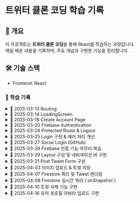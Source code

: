 # 트위터 클론 코딩 학습 기록  

## 📌 개요  
이 프로젝트는 **트위터 클론 코딩**을 통해 React를 학습하는 과정입니다.  
매일 배운 내용을 기록하며, 주요 개념과 구현한 기능을 정리합니다.  

## 🛠️ 기술 스택  
- Frontend: React  

### 📆 학습 기록  

<details>
  <summary>📅 2025-03-13  Routing</summary>

- React Router 설정 (`react-router-dom` 활용)  
- `createBrowserRouter`를 사용한 라우팅 구조 생성  
- `Outlet`을 활용한 레이아웃 컴포넌트 적용  
- 로그인 및 회원가입 페이지는 레이아웃에서 제외  
- `styled-components`를 사용한 글로벌 스타일 적용 (`createGlobalStyle`)  

</details>

<details>
  <summary>📅 2025-03-14  LoadingScreen</summary>

- **Firebase Authentication을 위한 로딩 처리 로직 추가**  
  - `isLoading` 상태(`useState`)를 활용하여 초기값을 `true`로 설정  
  - Firebase가 사용자 인증 정보를 확인할 시간을 확보하기 위해 `async` 함수 `init` 생성  
  - `useEffect`를 사용하여 컴포넌트 마운트 시 `init` 실행 → Firebase 확인 후 `isLoading`을 `false`로 변경  
  - `isLoading` 값에 따라 **로딩 화면 (`LoadingScreen`) 또는 `RouterProvider` 렌더링**  

#### 🆕 새롭게 알게 된 개념  

<details>
  <summary>1. &lt;Wrapper&gt; 태그</summary>

- `styled-components`를 사용할 때, **스타일이 적용된 컨테이너 컴포넌트**로 활용됨.  
- `div` 대신 **`styled.div`를 생성하여** `Wrapper`처럼 사용 가능.  
- 일반적으로 **레이아웃을 잡거나 특정 스타일을 적용할 때 유용**함.  

</details>

<details>
  <summary>2. `useEffect(() => { init(); }, []);` 구조</summary>

- `useEffect`는 **리액트 컴포넌트가 렌더링될 때 실행되는 사이드 이펙트 처리용 함수**.  
- 위 코드의 역할:  
  1. **컴포넌트가 처음 렌더링될 때(`[]` 의존성 배열이 빈 배열이므로)** `init()` 함수를 실행.  
  2. `init()`은 Firebase가 사용자 정보를 확인하는 **비동기 함수**.  
  3. Firebase 확인이 끝나면 `isLoading` 상태를 `false`로 변경.  
- 핵심 개념:  
  - `useEffect`의 **두 번째 인자로 빈 배열 `[]`을 넘기면, 마운트 시 한 번만 실행됨**.  
  - `useEffect` 내부에서 `init()` 호출 → **초기 설정 및 비동기 데이터 로딩 처리 가능**.  

</details>

</details>

<details>
  <summary>📅 2025-03-18  Create Account Page</summary>

- **회원가입 페이지 UI 및 입력 로직 구현**  
  - `styled-components`를 활용하여 **Wrapper, Form, Input 컴포넌트 생성**  
  - `useState`를 활용하여 **name, email, password 상태 관리**  
  - `onChange` 이벤트 핸들러를 활용하여 **입력값을 상태와 연결**  
  - `onSubmit` 이벤트 핸들러를 활용하여 **폼 제출 시 값 확인 (console.log)**  

- **회원가입 로딩 상태 처리**  
  - `isLoading` 상태(`useState`)를 활용하여 **회원가입 중 로딩 화면 표시**  
  - `try-catch-finally` 블록을 활용하여 **Firebase 연동 시 로딩 상태 변경**  
  - 에러 발생 시 **에러 메시지 상태(`error`) 추가 및 화면에 표시**  

- **스타일링 개선 (CSS 적용)**  
  - `styled-components`를 활용하여 **입력 필드 및 버튼 스타일 적용**  
  - `Wrapper`를 사용해 **회원가입 페이지를 화면 중앙에 정렬**  
  - `input[type="submit"]`에 **hover 효과 추가 (opacity 조정)**  

#### 🆕 새롭게 알게 된 개념  

<details>
  <summary>4. `e.preventDefault();` 를 사용한 새로고침 방지</summary>

- `e.preventDefault();`는 **HTML 폼이 기본적으로 실행하는 새로고침 동작을 막아주는 역할**을 함.  
- 폼이 제출될 때 페이지가 리로드되지 않도록 하여 **비동기 처리(Firebase 연동 등)를 원활하게 수행할 수 있음**.  
- `onSubmit` 이벤트 핸들러에서 호출하여 **입력된 데이터를 유지한 상태로 처리 가능**.  

```jsx
const onSubmit = (event) => {
  event.preventDefault(); // 폼 제출 시 새로고침 방지
  console.log(name, email, password);
};
```
</details>

</details>

 <details>
  <summary>📅 2025-03-20  Firebase Authentication</summary>

- **Firebase를 활용한 회원가입 기능 구현**  
  - `createUserWithEmailAndPassword`를 사용하여 **Firebase 인증으로 사용자 계정 생성**  
  - `updateProfile`을 사용하여 **사용자의 Display Name 설정**  
  - `navigate`를 활용하여 **회원가입 완료 후 홈 화면으로 이동**  

- **회원가입 로딩 상태 처리**  
  - `isLoading` 상태(`useState`)를 활용하여 **회원가입 중 로딩 화면 표시**  
  - `try-catch-finally` 블록을 활용하여 **Firebase 연동 시 로딩 상태 변경**  
  - 에러 발생 시 **에러 메시지 상태(`error`) 추가 및 화면에 표시**  

- **회원가입 입력값 유효성 검사**  
  - `name`, `email`, `password`가 비어 있는지 확인하고 비어 있으면 회원가입 진행하지 않음  
  - `isLoading` 상태가 `true`일 때 중복 제출 방지  

- **회원가입 성공 후 자동 로그인 처리**  
  - Firebase는 `createUserWithEmailAndPassword`를 사용하면 **자동으로 로그인된 상태**가 됨  
  - `updateProfile`을 사용하여 사용자 프로필 업데이트 가능  

#### 🆕 새롭게 알게 된 개념  

<details>
  <summary>1. `createUserWithEmailAndPassword` 를 사용한 Firebase 회원가입</summary>

- `createUserWithEmailAndPassword(auth, email, password)`를 사용하면 **Firebase에서 계정을 생성**할 수 있음.  
- 계정 생성이 완료되면 **사용자는 자동으로 로그인됨**.  
- `try-catch` 문을 활용하여 **계정 생성 오류를 감지하고 처리** 가능.  

```jsx
const onSubmit = async (event) => {
  event.preventDefault();
  if (!name || !email || !password || isLoading) return;

  setIsLoading(true);
  try {
    const userCredential = await createUserWithEmailAndPassword(auth, email, password);
    console.log("User created:", userCredential.user);

    // 사용자 프로필 업데이트
    await updateProfile(userCredential.user, { displayName: name });

    // 회원가입 후 홈으로 이동
    navigate("/");
  } catch (error) {
    console.error("Error creating user:", error);
  } finally {
    setIsLoading(false);
  }
};
```
 </details>
</details>

<details>
  <summary>📅 2025-03-24  Protected Route & Logout</summary>

- **Protected Route 컴포넌트 구현**  
  - `auth.currentUser`를 통해 사용자가 로그인했는지 여부 확인  
  - 로그인 상태가 아니라면 `<Navigate to="/login" />`을 통해 **로그인 페이지로 리디렉션**  
  - 로그인 상태라면 `children`을 반환하여 **보호된 페이지 표시**  
  - `Layout` 컴포넌트를 `ProtectedRoute`로 감싸 **Home / Profile 등 하위 경로를 한 번에 보호**  

- **로그아웃 기능 추가**  
  - `signOut(auth)`를 호출하여 **Firebase에서 사용자 로그아웃 처리**  
  - 로그아웃 후 페이지 새로고침 시 자동으로 **로그인 페이지로 이동**됨 (`ProtectedRoute` 덕분)  
  - Home 페이지에 테스트용 로그아웃 버튼 구현  

---

🌟 **Protected Route의 개념**

- `ProtectedRoute`는 **특정 조건을 만족한 사용자만 특정 페이지에 접근할 수 있도록 보호하는 컴포넌트**  
- 주로 인증(로그인) 여부, 사용자 권한, 구독 상태 등의 조건을 기반으로 접근 제어를 수행
- 조건을 만족하지 않으면 다른 페이지(예: 로그인, 접근 거부 페이지 등)로 리디렉션
- 리액트의 `children` 속성을 통해 **내부에 감싸진 컴포넌트를 조건 만족 시에만 렌더링**

```tsx
export default function ProtectedRoute({ children }: { children: React.ReactNode }) {
  const user = auth.currentUser;

  if (user === null) {
    return <Navigate to="/login" />;
  }

  return children;
}
```
 </details>
</details>
<details>
  <summary>📅 2025-03-25  Login 구현 & 에러 처리 개선</summary>

- **회원가입/로그인 시 에러 처리 로직 개선**  
  - `try-catch` 블록을 통해 Firebase 에러를 포착하고 사용자에게 알림 표시  
  - 기존 `setError(message)` 방식 대신, **더 사용자 친화적인 메시지 출력 구조 구상**  
  - 에러가 발생한 경우 `instanceof FirebaseError`로 구분 후 `error.code`, `error.message` 추출 가능

- **로그인 기능 구현 (`signInWithEmailAndPassword`)**  
  - 이메일/비밀번호가 비어 있거나 `isLoading` 상태일 경우 제출 방지  
  - 로그인 성공 시 홈 화면으로 이동 (`navigate("/")`)  
  - 로그인 실패 시 Firebase에서 제공하는 메시지를 출력  

- **회원가입/로그인 전환 링크 추가 (`Link` 컴포넌트 사용)**  
  - 로그인 페이지에 “계정이 없으신가요?” → 회원가입 페이지로 이동  
  - 회원가입 페이지에 “이미 계정이 있으신가요?” → 로그인 페이지로 이동  
  - 중복되는 스타일 요소는 `auth-components.ts`에 공통화하여 재사용  

---

🎯 **Toast를 활용한 사용자 친화적 에러 표시 적용**
설치 명령어:

```bash
npm install react-toastify
```

- `react-toastify`를 도입하여 사용자에게 **더 직관적이고 눈에 띄는 에러 메시지 제공**
- 기존의 `<Error>{error}</Error>` 렌더링 방식보다 유지보수성과 UX 측면에서 향상됨

```tsx
import { toast } from "react-toastify";
import "react-toastify/dist/ReactToastify.css";

try {
  // Firebase 로그인/회원가입 로직
} catch (error) {
  if (error instanceof FirebaseError) {
    toast.error(error.message); // 사용자에게 에러 메시지를 띄움
  }
}
```
- `App.tsx` 또는 루트 컴포넌트에 `<ToastContainer />`를 추가하여 어느 컴포넌트에서도 토스트 메시지 출력 가능

```tsx
import { ToastContainer } from "react-toastify";

function App() {
  return (
    <>
      <RouterProvider router={router} />
      <ToastContainer />
    </>
  );
}
```

✅ 장점

에러가 화면 상단에 애니메이션과 함께 표시되어 가시성 증가

로그인/회원가입 화면의 코드가 더 깔끔해지고 단순해짐

사용자 경험(UX) 관점에서도 긍정적 효과

🆕 새롭게 알게 된 개념
<details> <summary>1. `instanceof`를 사용한 에러 타입 구분</summary>
instanceof 키워드를 사용하면 특정 객체가 어떤 클래스의 인스턴스인지 확인할 수 있음

Firebase에서 발생한 에러가 FirebaseError 클래스의 인스턴스인지 확인하여 에러를 선별적으로 처리 가능

```tsx
if (error instanceof FirebaseError) {
  toast.error(error.message);
}
```
</details> <details> <summary>2. `Switcher` 태그를 활용한 로그인/회원가입 페이지 전환</summary>
styled-components로 만든 Switcher 컴포넌트를 사용해
회원가입 ↔ 로그인 페이지 간 이동을 유도하는 UI 구성 요소 구현

```tsx
<Switcher>
  계정이 없으신가요? <Link to="/create-account">회원가입</Link>
</Switcher>
```
컴포넌트화하여 로그인/회원가입 페이지 모두에서 재사용 가능하며 스타일 유지도 쉬움

</details> </details> 

<details>
  <summary>📅 2025-03-27  Social Login (GitHub)</summary>

- **GitHub 소셜 로그인 연동 (Firebase Authentication)**  
  - Firebase 콘솔의 **Authentication > Sign-in method**에서 GitHub 로그인 활성화  
  - GitHub 개발자 설정에서 OAuth 앱 등록 (`https://github.com/settings/developers`)  
    - 콜백 URL은 Firebase에서 제공하는 주소 사용  
    - Client ID, Client Secret을 Firebase에 등록 후 저장

- **GitHub 로그인 버튼 컴포넌트 생성**  
  - `public/` 디렉토리에 GitHub SVG 아이콘 추가  
  - `styled-components`로 스타일링된 버튼 구현  
  - `login` 및 `create-account` 페이지에 GitHub 버튼 삽입

- **Firebase GitHub Provider로 로그인 처리 구현**  
  - `GitHubAuthProvider` 인스턴스 생성  
  - `signInWithPopup(auth, provider)` 또는 `signInWithRedirect(auth, provider)` 사용 가능  
  - 로그인 성공 시 `navigate("/")`를 통해 홈으로 리디렉션  
  - 로그인 실패 시 콘솔에 에러 출력 (`popup-cancelled`, `auth/account-exists-with-different-credential` 등)

- **주의 사항**  
  - 동일한 이메일로 이미 가입된 계정이 있다면 **다른 자격 증명 충돌 에러 발생**  
  - Firebase 콘솔에서 GitHub 로그인을 활성화하지 않으면 로그인 시도 자체가 실패함

- **결과**
  - 이메일/비밀번호 없이 **GitHub 계정만으로 로그인 가능**
  - 기존 로그인 흐름에 **소셜 로그인 옵션이 추가됨**으로써 사용자 접근성 향상  
  - 인증 완료 후 홈으로 리디렉션되어 정상 로그인 상태 유지 확인

</details>

<details>
  <summary>📅 2025-03-28  Firebase 인증 기능 마무리 복습</summary>

---

### 🔑 Firebase `auth` 객체에서 자주 사용하는 메서드

| 메서드 | 설명 |
|--------|------|
| `auth.currentUser` | 현재 로그인된 사용자 정보 (없으면 `null`) |
| `signInWithEmailAndPassword(auth, email, password)` | 이메일/비밀번호로 로그인 |
| `createUserWithEmailAndPassword(auth, email, password)` | 이메일/비밀번호로 회원가입 |
| `updateProfile(user, { displayName })` | 사용자 프로필 이름 설정 |
| `signOut(auth)` | 로그아웃 처리 |
| `sendPasswordResetEmail(auth, email)` | 비밀번호 재설정 이메일 발송 |

---

### ⏳ 비동기 처리 흐름

- 회원가입 및 로그인 요청은 **`async/await + try-catch`** 조합으로 처리
- `isLoading` 상태를 통해 요청 중 중복 클릭 방지 및 로딩 처리
- `useEffect(() => { init(); }, [])`로 초기 로그인 상태 확인

---

### 🎨 styled-components 사용 이유

- 기존 CSS 파일보다 **컴포넌트 단위로 스타일을 관리**할 수 있어 유지보수가 용이함  
- JS 안에서 스타일을 선언할 수 있어 **조건부 스타일링, 재사용성**이 뛰어남  
- 여러 페이지에서 공통 사용되는 폼 UI 구성요소들을 **분리 및 재사용** 가능

---

### 💡 상태(state) 한 줄로 줄이기 팁

> 여러 개의 상태값을 객체로 묶어서 간결하게 관리 가능

```tsx
const [form, setForm] = useState({
  name: "",
  email: "",
  password: "",
  isLoading: false,
  error: "",
});
```
```tsx
// 업데이트 예시
setForm(prev => ({ ...prev, email: "example@email.com" }));
상태 관리를 하나의 객체로 합치면 가독성과 확장성 모두 향상됨
```
</details> 

<details>
  <summary>📅 2025-03-29  Layout 구성 및 내비게이션 바 구현</summary>

- **로그인 후 사용자 화면에 고정될 내비게이션 바(UI) 구성**  
  - `Layout` 컴포넌트에 `Wrapper`와 `Menu`, `MenuItem` 구조로 좌측 고정 바 생성  
  - `Home`, `Profile`, `Logout` 아이콘을 **[HeroIcons](https://heroicons.com/)** 에서 SVG로 가져와 적용  
  - `Link` 컴포넌트를 활용하여 페이지 이동 (홈/프로필), 로그아웃은 버튼 처리  
  - 로그아웃 클릭 시 `window.confirm()`을 사용해 **사용자 확인 후** 로그아웃 처리  

- **스타일 구성 (`styled-components`)**
  - `Wrapper`: `display: grid;`, `grid-template-columns: 1fr 4fr`로 **좌우 영역 분할**  
  - `Menu`: `display: flex;`, `flex-direction: column;` 으로 **세로 정렬된 버튼 구성**  
  - `MenuItem`: 원형 버튼 형태 (`border-radius: 50%`, `width/height: 50px`)  

- **로그아웃 처리 흐름**
  - 클릭 시 `window.confirm()`으로 확인 팝업 출력  
  - 확인 시 `await signOut(auth)` → `navigate("/login")`  

---

### 🆕 새롭게 알게 된 개념

<details>
  <summary>1. `grid-template-columns`를 사용한 CSS Grid 레이아웃</summary>

- `grid-template-columns`는 CSS Grid에서 **각 열의 비율 또는 크기를 지정**하는 속성  
- 예시: `grid-template-columns: 1fr 4fr`  
  - 전체 화면을 5등분하여, 왼쪽은 `1`, 오른쪽은 `4` 비율로 너비를 나눔  
  - **사이드바 + 본문 구성**에 유용함  
- 함께 사용된 속성 예시:

```tsx
const Wrapper = styled.div`
  display: grid;
  grid-template-columns: 1fr 4fr;
  gap: 20px;
  padding: 50px 0;
  max-width: 860px;
  width: 100%;
`;
```
</details> 
</details>

<details>
  <summary>📅 2025-03-31  Post Tweet Form 구성</summary>

### 📌 구현한 내용

- **트윗 작성 폼(PostTweetForm) 컴포넌트 구현**  
  - `<textarea>`를 사용하여 트윗 내용 입력 가능  
  - 이미지 파일 첨부 기능 추가 (`input type="file"` + `label` 클릭으로 연결)  
  - 작성 버튼과 첨부 버튼에 스타일 적용 (`styled-components`)  

- **입력 상태 관리 (State)**  
  - `useState`로 `tweet`, `file`, `isLoading` 상태 관리  
  - `onChange` 이벤트로 텍스트 입력 및 파일 첨부 처리  

- **조건부 렌더링**  
  - 첨부된 파일 유무에 따라 `"Add Photo"` → `"Photo Added"` 텍스트 전환  
  - `accept="image/*"`로 이미지 파일만 허용  
  - `rows`, `maxLength`를 통해 텍스트 입력 크기 제한  

---

### 🆕 새롭게 알게 된 개념
<details>

#### ⭐ `htmlFor="file"`의 의미
- `<label>` 요소에 `htmlFor="file"`을 설정하면  
  해당 `label` 클릭 시 `id="file"`을 가진 `<input>` 요소가 클릭됨  
- 즉, **기본 파일 업로드 UI 대신 커스텀 버튼(`label`)으로 파일 업로드 트리거 가능**  
- 실제 `<input type="file">`은 `display: none`으로 숨기고 UI는 `label`로 대체함

```tsx
<label htmlFor="file">Add Photo</label>
<input type="file" id="file" accept="image/*" style={{ display: "none" }} />
```

---

#### ⭐ `accept="image/*"`의 의미
- `input`의 `accept` 속성은 **업로드할 수 있는 파일의 형식을 제한**함  
- `"image/*"`은 **모든 이미지 확장자(jpg, png, gif 등)를 허용**하는 의미  
- 사용자가 다른 형식(PDF 등)을 첨부하려고 하면 브라우저가 제한함

```tsx
<input type="file" accept="image/*" />
```

</details>
</details>

<details>
  <summary>📅 2025-04-03  이미지 업로드 & 트윗 저장</summary>

- **Firebase Storage & Firestore 연동하여 이미지 포함 트윗 저장**  
  - 트윗 작성 시 사용자가 사진을 첨부했다면, 해당 이미지를 Firebase Storage에 업로드  
  - 업로드한 이미지의 **Download URL을 Firestore 문서에 추가**하여 트윗 내용과 함께 저장  

- **업로드 경로 설계**  
  - `tweets/{username}_{userId}/{doc.id}` 형태로 저장  
  - 사용자별로 폴더 분리하여 트윗 이미지 관리  

- **Firestore 문서 업데이트 흐름**  
  - `addDoc()`으로 트윗 생성 → 트윗 ID 확보  
  - `uploadBytes()`로 Storage에 이미지 업로드  
  - `getDownloadURL()`로 이미지 URL 확보  
  - `updateDoc()`으로 해당 트윗 문서에 이미지 URL 추가

- **트윗 완료 후 상태 초기화 처리**  
  - `setTweet("")`, `setFile(null)`로 입력 필드 초기화

---

### 🔄 트윗 + 이미지 저장 흐름 요약

```tsx
const locationRef = ref(storage, `tweets/${user.displayName}_${user.uid}/${doc.id}`);
await uploadBytes(locationRef, file);
const url = await getDownloadURL(locationRef);
await updateDoc(doc, { photo: url });
```

---

### 📌 `required` 속성의 개념

- `required`는 **HTML의 유효성 검사 속성 중 하나**
- 해당 입력 필드에 **값이 입력되지 않으면 폼 제출을 막음**
- 브라우저가 자동으로 "이 필드를 입력하세요"와 같은 메시지를 보여줌  
- 주로 사용자 입력이 **반드시 필요한 경우에 사용**

```html
<input type="text" required />
```

예시: 사용자가 아무것도 입력하지 않고 폼을 제출하려 할 때, 제출이 중단됨

</details>



<details>
<summary>📆 2025-04-07 Firestore 쿼리 및 Tweet 렌더링  </summary>

- **Firestore에서 트윗 데이터 가져오기**
  - `getDocs()`와 `query()` 조합을 통해 Firestore의 `tweets` 컬렉션에서 데이터 조회
  - `orderBy("createdAt", "desc")`로 최신순 정렬
  - `snapshot.docs.map()`을 활용해 데이터 가공 후 `useState`로 상태 업데이트  

- **타입 정의 및 상태 관리**
  - `interface ITweet` 정의하여 트윗 데이터의 타입 명세
  - `useState<ITweet[]>`로 트윗 리스트 상태 관리  

- **`Tweet` 컴포넌트 분리 및 렌더링**
  - `Tweet.tsx` 생성하여 트윗 단일 UI 렌더링 컴포넌트 구현
  - `props`로 트윗 내용, 유저명, 이미지 등을 전달 받아 렌더링
  - `map()`을 통해 리스트 렌더링 시 `key`로 `tweet.id` 활용  

- **UI 구성**
  - `styled-components`를 활용한 `Wrapper`, `Username`, `Payload`, `Photo` 등의 UI 스타일 적용  
  - `grid-template-columns`를 사용한 트윗 배치 구성  

---

### 새롭게 알게 된 개념

<details>
  <summary>`grid-template-rows` + `overflow-y: scroll`을 활용한 레이아웃</summary>

- 상단에 트윗 작성 폼 고정, 하단 트윗 리스트만 스크롤 되도록 설정  
- `grid-template-rows: 1fr 5fr` + `overflow-y: scroll` 조합 활용  
</details>
</details>

<details>
<summary>📆 2025-04-08 Firestore 실시간 쿼리 (`onSnapshot`)  </summary>

### 🔄 실시간 데이터 구독 기능 구현

- `getDocs()` 대신 `onSnapshot()`을 사용하여 **쿼리 결과에 대한 실시간 구독** 구현
- Firestore에서 데이터 **추가 / 수정 / 삭제 시 자동 반영**
- `useEffect` 내에서 `onSnapshot()` 호출 → **마운트 시 구독 시작, 언마운트 시 구독 해제**

```tsx
useEffect(() => {
  const unsubscribe = onSnapshot(tweetsQuery, (snapshot) => {
    const tweets = snapshot.docs.map((doc) => {
      const { tweet, createdAt, userId, username, photo } = doc.data();
      return {
        id: doc.id,
        tweet,
        createdAt,
        userId,
        username,
        photo,
      };
    });
    setTweets(tweets);
  });

  return () => {
    // 언마운트 시 실시간 구독 해제 (cleanup)
    unsubscribe();
  };
}, []);
```

---

### ⚠️ 성능 고려: `limit()` 적용

- **불필요한 데이터 과다 수신 방지**를 위해 `limit()` 사용
- 예: `limit(25)` → 최근 25개 트윗만 조회

```tsx
const tweetsQuery = query(
  collection(database, "tweets"),
  orderBy("createdAt", "desc"),
  limit(25)
);
```

---

### 새롭게 알게 된 개념

<details>
  <summary>1. `teardown` / `cleanup` 함수</summary>

- `useEffect`에서 **리턴하는 함수는 컴포넌트 언마운트 시 실행됨**
- 실시간 구독(`onSnapshot`) 또는 이벤트 리스너 제거 시 사용
- **메모리 누수 방지** 및 **불필요한 구독 제거**를 위해 필수

```tsx
useEffect(() => {
  const unsubscribe = onSnapshot(...);
  return () => {
    unsubscribe(); // 컴포넌트가 사라질 때 구독 해제
  };
}, []);
```

</details>

<details>
  <summary>2. `await`의 사용 이유</summary>

- `onSnapshot` 자체는 **비동기 함수가 아니므로 `await`가 필요하지 않음**
- 기존 `getDocs()`는 `await`가 필요했지만, `onSnapshot()`은 동기적으로 **unsubscribe 함수**를 반환함
- 실무에서는 `await onSnapshot()` ❌ → **단순히 `onSnapshot()` 호출** ✅

```tsx
// ❌ 잘못된 예시
const unsubscribe = await onSnapshot(...);

// ✅ 올바른 사용
const unsubscribe = onSnapshot(...);
```

</details>

</details>


<details>
<summary>📆 2025-04-10 트윗 삭제 기능 구현</summary>

### 트윗 삭제 조건 및 기능 구현

- 트윗 작성자와 현재 로그인 사용자의 ID가 동일할 경우에만 **삭제 버튼 표시**
- 삭제 시 다음 두 작업을 함께 수행:
  1. **Firestore에서 트윗 문서 삭제**
  2. **Firebase Storage에서 연결된 이미지 파일 삭제**

```tsx
// 삭제 버튼 클릭 시
const onDelete = async () => {
  const ok = confirm("Are you sure you want to delete this tweet?");
  if (!ok || !user || user.uid !== userId) return;

  try {
    // 1. Firestore에서 문서 삭제
    await deleteDoc(doc(database, "tweets", id));

    // 2. Storage에서 이미지 삭제 (이미지가 존재할 경우)
    if (photo) {
      const photoRef = ref(storage, `tweets/${user.uid}/${id}`);
      await deleteObject(photoRef);
    }
  } catch (error) {
    console.error("삭제 중 오류 발생:", error);
  }
};
```

---

### 삭제 버튼 조건부 렌더링

```tsx
{user?.uid === userId ? <DeleteButton onClick={onDelete}>Delete</DeleteButton> : null}
```

---

### 이미지 경로 규칙

트윗 이미지 파일은 아래 경로에 저장됨:

```
tweets/{user.uid}/{tweet.id}
```

> 👉 트윗 삭제 시 이미지 파일 경로를 쉽게 참조하기 위해 **트윗의 ID와 이미지 파일명 일치**시킴

---

### 새롭게 알게 된 개념

<details>
  <summary>1. `ref()` 함수 (Firebase Storage)</summary>

- `ref()`는 Firebase Storage 내의 **파일 또는 디렉토리의 경로를 참조**하기 위한 함수
- 예를 들어, 특정 사용자의 트윗 이미지에 대한 참조 객체를 만들 때 사용

```tsx
const photoRef = ref(storage, `tweets/${user.uid}/${tweet.id}`);
```

- 해당 `ref` 객체는 다음과 같은 작업에 사용됨:
  - 파일 업로드: `uploadBytes(photoRef, file)`
  - URL 가져오기: `getDownloadURL(photoRef)`
  - 파일 삭제: `deleteObject(photoRef)`
</details>
</details>

<details>
<summary>📆 2025-04-16 유저 프로필 아바타 업로드 구현</summary>

### 📌 구현한 내용

- **사용자 프로필 화면(Profile Page) 구성**
  - 사용자 이름과 아바타(프로필 사진) 표시
  - 아바타가 없을 경우 SVG 아이콘으로 대체
  - 아바타 클릭 시 파일 선택창 열림 (커스텀 스타일링된 label 사용)

- **이미지 업로드 흐름**
  1. `<input type="file" accept="image/*" />`로 이미지 파일 선택
  2. Firebase Storage에 이미지 업로드
  3. 업로드된 이미지의 URL을 사용자 프로필에 저장 (`updateProfile`)
  4. 상태 업데이트 (`setAvatar`) → 화면에 즉시 반영

- **Firebase Storage 저장 경로 설계**
  - 아바타는 `avatars/{userId}` 경로에 저장됨
  - 동일한 경로에 **이미지를 덮어쓰기(override)** 하여 스토리지 용량 최적화

---

### 💡 새롭게 알게 된 개념

<details>
<summary>1. 아바타 업로드 버튼과 숨겨진 input 연결</summary>

- `<label>`과 `<input type="file">`를 연결하여 커스텀 버튼처럼 동작하게 구현
- `htmlFor="avatar"`와 `id="avatar"` 속성을 사용

```tsx
<label htmlFor="avatar">Upload Avatar</label>
<input type="file" id="avatar" accept="image/*" style={{ display: "none" }} />
```

</details>

<details>
<summary>2. Firebase Storage에 아바타 이미지 업로드</summary>

- `ref()` 함수를 사용해 저장 경로 참조 객체 생성
- 사용자 ID를 이미지 이름으로 사용 → 덮어쓰기 방식으로 관리

```tsx
const locationRef = ref(storage, `avatars/${user.uid}`);
await uploadBytes(locationRef, file);
const url = await getDownloadURL(locationRef);
```

</details>

<details>
<summary>3. `updateProfile`로 사용자 이미지 URL 설정</summary>

- Firebase Authentication의 사용자 프로필에 아바타 URL 저장
- 저장된 URL은 `user.photoURL`로 참조 가능

```tsx
await updateProfile(user, { photoURL: avatarUrl });
```

</details>

<details>
<summary>4. 이미지 하나만 저장하는 방식의 스토리지 관리 전략</summary>

- 동일한 사용자에 대해 **이미지를 덮어쓰기 방식으로 저장**
  - 예: `avatars/abc123` → 새 이미지를 업로드하면 기존 이미지 덮어씀
- 스토리지에 **불필요한 중복 이미지 저장 방지**
  - 비용 절감 및 관리 효율성 향상

</details>

---

### ✅ 전체 흐름 요약

```tsx
// 1. 이미지 선택
const file = e.target.files?.[0];

// 2. 업로드 위치 지정 (유저 ID 기준)
const locationRef = ref(storage, `avatars/${user.uid}`);

// 3. Storage에 업로드
await uploadBytes(locationRef, file);

// 4. 이미지 URL 가져오기
const avatarUrl = await getDownloadURL(locationRef);

// 5. 사용자 프로필 업데이트
await updateProfile(user, { photoURL: avatarUrl });

// 6. 상태 업데이트 → UI 변경
setAvatar(avatarUrl);
```

---

📸 **결과**
- 프로필 화면에서 아바타 이미지를 변경 가능
- Firebase Storage에는 사용자당 **이미지 1개만 저장됨**
- 매번 새 이미지를 업로드해도 기존 이미지를 덮어써 **스토리지 낭비 없음**

</details>
